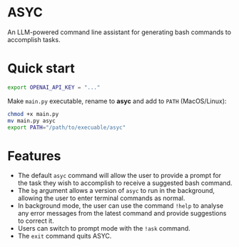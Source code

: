 # ASYC
An LLM-powered command line assistant for generating bash commands to accomplish tasks. 

# Quick start

```bash
export OPENAI_API_KEY = "..."
```

Make `main.py` executable, rename to **asyc** and add to `PATH` (MacOS/Linux):
```bash
chmod +x main.py
mv main.py asyc
export PATH="/path/to/execuable/asyc"
```

# Features

* The default `asyc` command will allow the user to provide a prompt for the task they wish to accomplish to receive a suggested bash command.
* The `bg` argument allows a version of `asyc` to run in the background, allowing the user to enter terminal commands as normal.
* In background mode, the user can use the command `!help` to analyse any error messages from the latest command and provide suggestions to correct it.
* Users can switch to prompt mode with the `!ask` command. 
* The `exit` command quits ASYC. 
